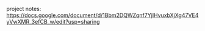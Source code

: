 project notes: https://docs.google.com/document/d/1Bbm2DQWZqnf7YjIHvuxbXjXg47VE4yVwXMR_3efCB_w/edit?usp=sharing
